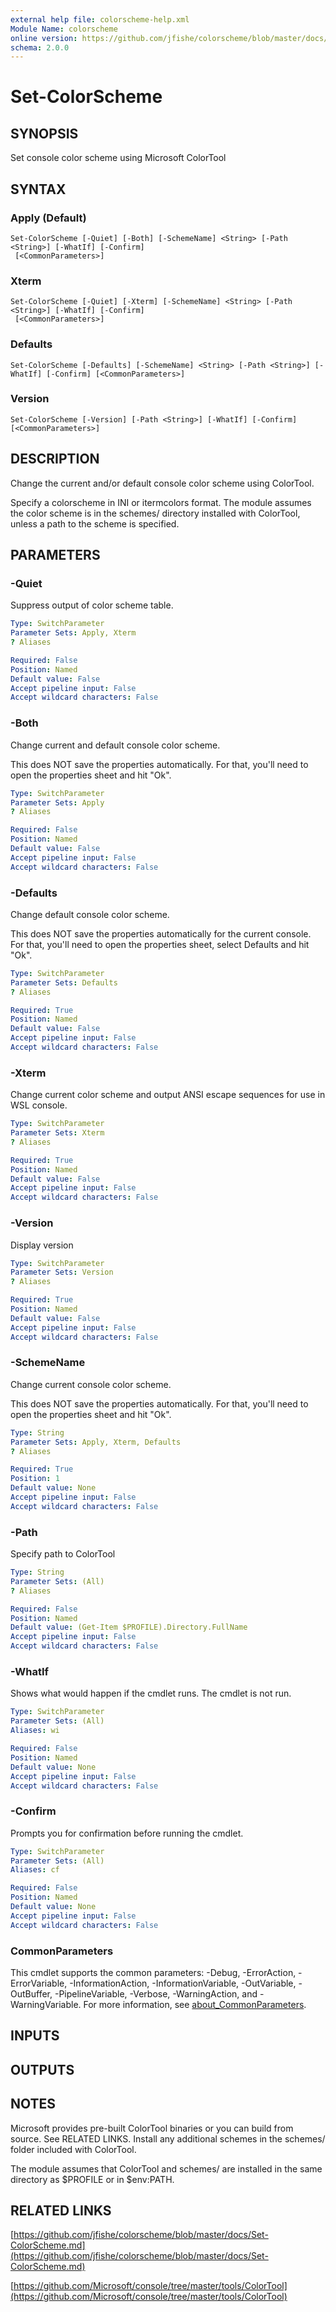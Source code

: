 ```yaml
---
external help file: colorscheme-help.xml
Module Name: colorscheme
online version: https://github.com/jfishe/colorscheme/blob/master/docs/Set-ColorScheme.md
schema: 2.0.0
---
```


# Set-ColorScheme

## SYNOPSIS

Set console color scheme using Microsoft ColorTool

## SYNTAX

### Apply (Default)

```
Set-ColorScheme [-Quiet] [-Both] [-SchemeName] <String> [-Path <String>] [-WhatIf] [-Confirm]
 [<CommonParameters>]
```

### Xterm

```
Set-ColorScheme [-Quiet] [-Xterm] [-SchemeName] <String> [-Path <String>] [-WhatIf] [-Confirm]
 [<CommonParameters>]
```

### Defaults

```
Set-ColorScheme [-Defaults] [-SchemeName] <String> [-Path <String>] [-WhatIf] [-Confirm] [<CommonParameters>]
```

### Version

```
Set-ColorScheme [-Version] [-Path <String>] [-WhatIf] [-Confirm] [<CommonParameters>]
```

## DESCRIPTION

Change the current and/or default console color scheme using ColorTool.

Specify a colorscheme in INI or itermcolors format.
The module assumes the color scheme is in the schemes/ directory installed with ColorTool, unless a path to the scheme is specified.

## PARAMETERS

### -Quiet

Suppress output of color scheme table.

```yaml
Type: SwitchParameter
Parameter Sets: Apply, Xterm
? Aliases

Required: False
Position: Named
Default value: False
Accept pipeline input: False
Accept wildcard characters: False
```

### -Both

Change current and default console color scheme.

This does NOT save the properties automatically.
For that, you'll need to open the properties sheet and hit "Ok".

```yaml
Type: SwitchParameter
Parameter Sets: Apply
? Aliases

Required: False
Position: Named
Default value: False
Accept pipeline input: False
Accept wildcard characters: False
```

### -Defaults

Change default console color scheme.

This does NOT save the properties automatically for the current console.
For that, you'll need to open the properties sheet, select Defaults and hit "Ok".

```yaml
Type: SwitchParameter
Parameter Sets: Defaults
? Aliases

Required: True
Position: Named
Default value: False
Accept pipeline input: False
Accept wildcard characters: False
```

### -Xterm

Change current color scheme and output ANSI escape sequences for use in WSL console.

```yaml
Type: SwitchParameter
Parameter Sets: Xterm
? Aliases

Required: True
Position: Named
Default value: False
Accept pipeline input: False
Accept wildcard characters: False
```

### -Version

Display version

```yaml
Type: SwitchParameter
Parameter Sets: Version
? Aliases

Required: True
Position: Named
Default value: False
Accept pipeline input: False
Accept wildcard characters: False
```

### -SchemeName

Change current console color scheme.

This does NOT save the properties automatically.
For that, you'll need to open the properties sheet and hit "Ok".

```yaml
Type: String
Parameter Sets: Apply, Xterm, Defaults
? Aliases

Required: True
Position: 1
Default value: None
Accept pipeline input: False
Accept wildcard characters: False
```

### -Path

Specify path to ColorTool

```yaml
Type: String
Parameter Sets: (All)
? Aliases

Required: False
Position: Named
Default value: (Get-Item $PROFILE).Directory.FullName
Accept pipeline input: False
Accept wildcard characters: False
```

### -WhatIf

Shows what would happen if the cmdlet runs.
The cmdlet is not run.

```yaml
Type: SwitchParameter
Parameter Sets: (All)
Aliases: wi

Required: False
Position: Named
Default value: None
Accept pipeline input: False
Accept wildcard characters: False
```

### -Confirm

Prompts you for confirmation before running the cmdlet.

```yaml
Type: SwitchParameter
Parameter Sets: (All)
Aliases: cf

Required: False
Position: Named
Default value: None
Accept pipeline input: False
Accept wildcard characters: False
```

### CommonParameters

This cmdlet supports the common parameters: -Debug, -ErrorAction, -ErrorVariable, -InformationAction, -InformationVariable, -OutVariable, -OutBuffer, -PipelineVariable, -Verbose, -WarningAction, and -WarningVariable.
For more information, see [about_CommonParameters](http://go.microsoft.com/fwlink/?LinkID=113216).

## INPUTS

## OUTPUTS

## NOTES

Microsoft provides pre-built ColorTool binaries or you can build from source.
See RELATED LINKS.
Install any additional schemes in the schemes/ folder included with ColorTool.

The module assumes that ColorTool and schemes/ are installed in the same directory as $PROFILE or in $env:PATH.

## RELATED LINKS

[https://github.com/jfishe/colorscheme/blob/master/docs/Set-ColorScheme.md](https://github.com/jfishe/colorscheme/blob/master/docs/Set-ColorScheme.md)

[https://github.com/Microsoft/console/tree/master/tools/ColorTool](https://github.com/Microsoft/console/tree/master/tools/ColorTool)
